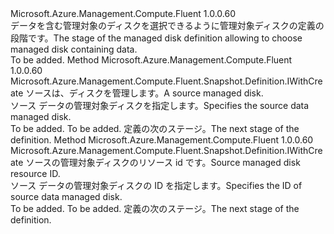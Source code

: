 <Type Name="IWithDataSnapshotFromDisk" FullName="Microsoft.Azure.Management.Compute.Fluent.Snapshot.Definition.IWithDataSnapshotFromDisk">
  <TypeSignature Language="C#" Value="public interface IWithDataSnapshotFromDisk" />
  <TypeSignature Language="ILAsm" Value=".class public interface auto ansi abstract IWithDataSnapshotFromDisk" />
  <TypeSignature Language="DocId" Value="T:Microsoft.Azure.Management.Compute.Fluent.Snapshot.Definition.IWithDataSnapshotFromDisk" />
  <TypeSignature Language="VB.NET" Value="Public Interface IWithDataSnapshotFromDisk" />
  <TypeSignature Language="F#" Value="type IWithDataSnapshotFromDisk = interface" />
  <AssemblyInfo>
    <AssemblyName>Microsoft.Azure.Management.Compute.Fluent</AssemblyName>
    <AssemblyVersion>1.0.0.60</AssemblyVersion>
  </AssemblyInfo>
  <Interfaces />
  <Docs>
    <summary>
            <span data-ttu-id="62908-101">データを含む管理対象のディスクを選択できるように管理対象ディスクの定義の段階です。</span><span class="sxs-lookup"><span data-stu-id="62908-101">The stage of the managed disk definition allowing to choose managed disk containing data.</span></span>
            </summary>
    <remarks>To be added.</remarks>
  </Docs>
  <Members>
    <Member MemberName="WithDataFromDisk">
      <MemberSignature Language="C#" Value="public Microsoft.Azure.Management.Compute.Fluent.Snapshot.Definition.IWithCreate WithDataFromDisk (Microsoft.Azure.Management.Compute.Fluent.IDisk managedDisk);" />
      <MemberSignature Language="ILAsm" Value=".method public hidebysig newslot virtual instance class Microsoft.Azure.Management.Compute.Fluent.Snapshot.Definition.IWithCreate WithDataFromDisk(class Microsoft.Azure.Management.Compute.Fluent.IDisk managedDisk) cil managed" />
      <MemberSignature Language="DocId" Value="M:Microsoft.Azure.Management.Compute.Fluent.Snapshot.Definition.IWithDataSnapshotFromDisk.WithDataFromDisk(Microsoft.Azure.Management.Compute.Fluent.IDisk)" />
      <MemberSignature Language="VB.NET" Value="Public Function WithDataFromDisk (managedDisk As IDisk) As IWithCreate" />
      <MemberSignature Language="F#" Value="abstract member WithDataFromDisk : Microsoft.Azure.Management.Compute.Fluent.IDisk -&gt; Microsoft.Azure.Management.Compute.Fluent.Snapshot.Definition.IWithCreate" Usage="iWithDataSnapshotFromDisk.WithDataFromDisk managedDisk" />
      <MemberType>Method</MemberType>
      <AssemblyInfo>
        <AssemblyName>Microsoft.Azure.Management.Compute.Fluent</AssemblyName>
        <AssemblyVersion>1.0.0.60</AssemblyVersion>
      </AssemblyInfo>
      <ReturnValue>
        <ReturnType>Microsoft.Azure.Management.Compute.Fluent.Snapshot.Definition.IWithCreate</ReturnType>
      </ReturnValue>
      <Parameters>
        <Parameter Name="managedDisk" Type="Microsoft.Azure.Management.Compute.Fluent.IDisk" />
      </Parameters>
      <Docs>
        <param name="managedDisk"><span data-ttu-id="62908-102">ソースは、ディスクを管理します。</span><span class="sxs-lookup"><span data-stu-id="62908-102">A source managed disk.</span></span></param>
        <summary>
            <span data-ttu-id="62908-103">ソース データの管理対象ディスクを指定します。</span><span class="sxs-lookup"><span data-stu-id="62908-103">Specifies the source data managed disk.</span></span>
            </summary>
        <returns>To be added.</returns>
        <remarks>To be added.</remarks>
        <return><span data-ttu-id="62908-104">定義の次のステージ。</span><span class="sxs-lookup"><span data-stu-id="62908-104">The next stage of the definition.</span></span></return>
      </Docs>
    </Member>
    <Member MemberName="WithDataFromDisk">
      <MemberSignature Language="C#" Value="public Microsoft.Azure.Management.Compute.Fluent.Snapshot.Definition.IWithCreate WithDataFromDisk (string managedDiskId);" />
      <MemberSignature Language="ILAsm" Value=".method public hidebysig newslot virtual instance class Microsoft.Azure.Management.Compute.Fluent.Snapshot.Definition.IWithCreate WithDataFromDisk(string managedDiskId) cil managed" />
      <MemberSignature Language="DocId" Value="M:Microsoft.Azure.Management.Compute.Fluent.Snapshot.Definition.IWithDataSnapshotFromDisk.WithDataFromDisk(System.String)" />
      <MemberSignature Language="VB.NET" Value="Public Function WithDataFromDisk (managedDiskId As String) As IWithCreate" />
      <MemberSignature Language="F#" Value="abstract member WithDataFromDisk : string -&gt; Microsoft.Azure.Management.Compute.Fluent.Snapshot.Definition.IWithCreate" Usage="iWithDataSnapshotFromDisk.WithDataFromDisk managedDiskId" />
      <MemberType>Method</MemberType>
      <AssemblyInfo>
        <AssemblyName>Microsoft.Azure.Management.Compute.Fluent</AssemblyName>
        <AssemblyVersion>1.0.0.60</AssemblyVersion>
      </AssemblyInfo>
      <ReturnValue>
        <ReturnType>Microsoft.Azure.Management.Compute.Fluent.Snapshot.Definition.IWithCreate</ReturnType>
      </ReturnValue>
      <Parameters>
        <Parameter Name="managedDiskId" Type="System.String" />
      </Parameters>
      <Docs>
        <param name="managedDiskId"><span data-ttu-id="62908-105">ソースの管理対象ディスクのリソース id です。</span><span class="sxs-lookup"><span data-stu-id="62908-105">Source managed disk resource ID.</span></span></param>
        <summary>
            <span data-ttu-id="62908-106">ソース データの管理対象ディスクの ID を指定します。</span><span class="sxs-lookup"><span data-stu-id="62908-106">Specifies the ID of source data managed disk.</span></span>
            </summary>
        <returns>To be added.</returns>
        <remarks>To be added.</remarks>
        <return><span data-ttu-id="62908-107">定義の次のステージ。</span><span class="sxs-lookup"><span data-stu-id="62908-107">The next stage of the definition.</span></span></return>
      </Docs>
    </Member>
  </Members>
</Type>